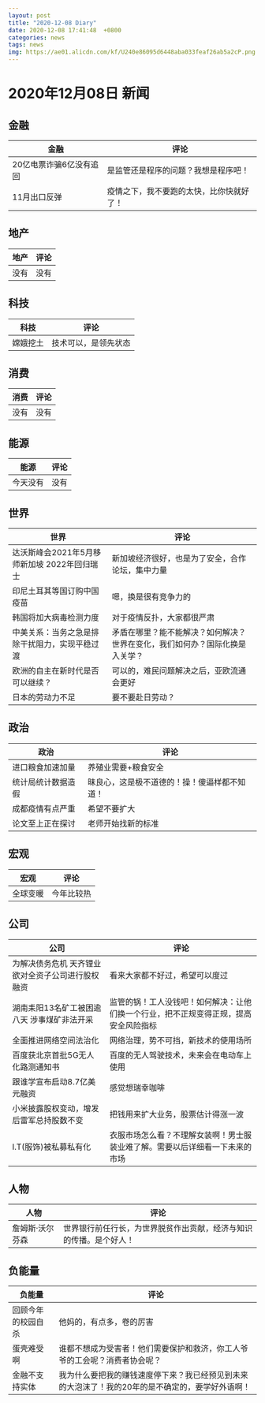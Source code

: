 ```yaml
--- 
layout: post
title: "2020-12-08 Diary"
date: 2020-12-08 17:41:48  +0800
categories: news
tags: news
img: https://ae01.alicdn.com/kf/U240e86095d6448aba033feaf26ab5a2cP.png
---
```


# 2020年12月08日 新闻

## 金融

| 金融 | 评论 |
| ---- | --- |
| 20亿电票诈骗6亿没有追回 | 是监管还是程序的问题？我想是程序吧！ |
| 11月出口反弹 | 疫情之下，我不要跑的太快，比你快就好了！ |
## 地产

| 地产 | 评论 |
| ---- | --- |
| 没有 | 没有 |
## 科技

| 科技 | 评论 |
| ---- | --- |
| 嫦娥挖土 | 技术可以，是领先状态 |
## 消费

| 消费 | 评论 |
| ---- | --- |
| 没有 | 没有 |
## 能源

| 能源 | 评论 |
| ---- | --- |
| 今天没有 | 没有 |
## 世界

| 世界 | 评论 |
| ---- | --- |
| 达沃斯峰会2021年5月移师新加坡 2022年回归瑞士 | 新加坡经济很好，也是为了安全，合作论坛，集中力量 |
| 印尼土耳其等国订购中国疫苗 | 嗯，换是很有竞争力的 |
| 韩国将加大病毒检测力度 | 对于疫情反扑，大家都很严肃 |
| 中美关系：当务之急是排除干扰阻力，实现平稳过渡 | 矛盾在哪里？能不能解决？如何解决？世界在变化，我们如何办？国际化换是入关学？ |
| 欧洲的自主在新时代是否可以继续？ | 可以的，难民问题解决之后，亚欧流通会更好 |
| 日本的劳动力不足 | 要不要赴日劳动？ |
## 政治

| 政治 | 评论 |
| ---- | --- |
| 进口粮食加速加量 | 养殖业需要+粮食安全 |
| 统计局统计数据造假 | 昧良心，这是极不道德的！操！傻逼样都不知道！ |
| 成都疫情有点严重 | 希望不要扩大 |
| 论文至上正在探讨 | 老师开始找新的标准 |
## 宏观

| 宏观 | 评论 |
| ---- | --- |
| 全球变暖 | 今年比较热 |
## 公司

| 公司 | 评论 |
| ---- | --- |
| 为解决债务危机 天齐锂业欲对全资子公司进行股权融资 | 看来大家都不好过，希望可以度过 |
| 湖南耒阳13名矿工被困逾八天 涉事煤矿非法开采 | 监管的锅！工人没钱吧！如何解决：让他们换一个行业，把不正规变得正规，提高安全风险指标 |
| 全面推进网络空间法治化 | 网络治理，势不可挡，新技术的使用场所 |
| 百度获北京首批5G无人化路测通知书 | 百度的无人驾驶技术，未来会在电动车上使用 |
| 跟谁学宣布启动8.7亿美元融资 | 感觉想瑞幸咖啡 |
| 小米披露股权变动，增发后雷军总持股数不变 | 把钱用来扩大业务，股票估计得涨一波 |
| I.T(服饰)被私募私有化 | 衣服市场怎么看？不理解女装啊！男士服装业难了解。需要以后详细看一下未来的市场 |
## 人物

| 人物 | 评论 |
| ---- | --- |
| 詹姆斯·沃尔芬森 | 世界银行前任行长，为世界脱贫作出贡献，经济与知识的传播。是个好人！ |
## 负能量

| 负能量 | 评论 |
| ---- | --- |
| 回顾今年的校园自杀 | 他妈的，有点多，卷的厉害 |
| 蛋壳难受啊 | 谁都不想成为受害者！他们需要保护和救济，你工人爷爷的工会呢？消费者协会呢？ |
| 金融不支持实体 | 我为什么要把我的赚钱速度停下来？我已经预见到未来的大泡沫了！我的20年的是不确定的，要学好外语啊！ |